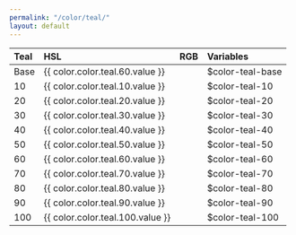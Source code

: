 ```yaml
---
permalink: "/color/teal/"
layout: default
---
```


<div class="container">
  <div class="background-teal-10 midt-color"></div>
  <div class="background-teal-20 midt-color"></div>
  <div class="background-teal-30 midt-color"></div>
  <div class="background-teal-40 midt-color"></div>
  <div class="background-teal-50 midt-color"></div>
  <div class="background-teal-60 midt-color"></div>
  <div class="background-teal-70 midt-color"></div>
  <div class="background-teal-80 midt-color"></div>
  <div class="background-teal-90 midt-color"></div>
  <div class="background-teal-100 midt-color"></div>
</div>

| Teal | HSL | RGB | Variables |
| :--- | :--- | :--- | :--- |
| <span class="row-title background-teal-base">Base</span> | {{ color.color.teal.60.value }} | | $color-teal-base |
| <span class="row-title background-teal-10">10</span> | {{ color.color.teal.10.value }} | | $color-teal-10 |
| <span class="row-title background-teal-20">20</span> | {{ color.color.teal.20.value }} | | $color-teal-20 |
| <span class="row-title background-teal-30">30</span> | {{ color.color.teal.30.value }} | | $color-teal-30 |
| <span class="row-title background-teal-40">40</span> | {{ color.color.teal.40.value }} | | $color-teal-40 |
| <span class="row-title background-teal-50">50</span> | {{ color.color.teal.50.value }} | | $color-teal-50 |
| <span class="row-title background-teal-60">60</span> | {{ color.color.teal.60.value }} | | $color-teal-60 |
| <span class="row-title background-teal-70 color-white-base">70</span> | {{ color.color.teal.70.value }} | | $color-teal-70 |
| <span class="row-title background-teal-80 color-white-base">80</span> | {{ color.color.teal.80.value }} | | $color-teal-80 |
| <span class="row-title background-teal-90 color-white-base">90</span> | {{ color.color.teal.90.value }} | | $color-teal-90 |
| <span class="row-title background-teal-100 color-white-base">100</span> | {{ color.color.teal.100.value }} | | $color-teal-100 |
